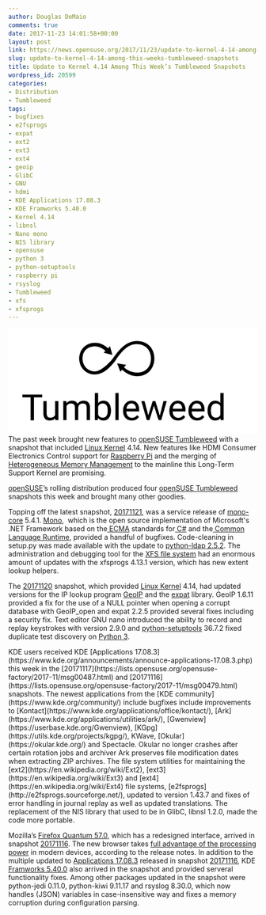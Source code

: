```yaml
---
author: Douglas DeMaio
comments: true
date: 2017-11-23 14:01:58+00:00
layout: post
link: https://news.opensuse.org/2017/11/23/update-to-kernel-4-14-among-this-weeks-tumbleweed-snapshots/
slug: update-to-kernel-4-14-among-this-weeks-tumbleweed-snapshots
title: Update to Kernel 4.14 Among This Week’s Tumbleweed Snapshots
wordpress_id: 20599
categories:
- Distribution
- Tumbleweed
tags:
- bugfixes
- e2fsprogs
- expat
- ext2
- ext3
- ext4
- geoip
- GlibC
- GNU
- hdmi
- KDE Applications 17.08.3
- KDE Framworks 5.40.0
- Kernel 4.14
- libnsl
- Nano mono
- NIS library
- opensuse
- python 3
- python-setuptools
- raspberry pi
- rsyslog
- Tumbleweed
- xfs
- xfsprogs
---
```


![](/wp-content/uploads/2016/03/Tumbleweed-black.png)The past week brought new features to [openSUSE Tumbleweed](https://en.opensuse.org/Portal:Tumbleweed) with a snapshot that included [Linux Kernel](https://www.kernel.org/) 4.14. New features like HDMI Consumer Electronics Control support for [Raspberry Pi](https://www.raspberrypi.org/) and the merging of [Heterogeneous Memory Management](https://www.phoronix.com/scan.php?page=news_item&px=HMM-In-Linux-4.14) to the mainline this Long-Term Support Kernel are promising.

[openSUSE](https://www.opensuse.org/)’s rolling distribution produced four [openSUSE Tumbleweed](https://en.opensuse.org/Portal:Tumbleweed) snapshots this week and brought many other goodies.

Topping off the latest snapshot, [20171121](https://lists.opensuse.org/opensuse-factory/2017-11/msg00576.html), was a service release of [mono-core](http://www.mono-project.com/) 5.4.1. [Mono](http://www.mono-project.com/),  which is the open source implementation of Microsoft's .NET Framework based on the[ ECMA](http://www.mono-project.com/docs/about-mono/languages/ecma/) standards for[ C#](http://www.mono-project.com/docs/about-mono/languages/csharp/) and the[ Common Language Runtime](http://www.mono-project.com/docs/advanced/runtime/), provided a handful of bugfixes. Code-cleaning in setup.py was made available with the update to [python-ldap 2.5.2](https://pypi.python.org/pypi/python-ldap). The administration and debugging tool for the [XFS file system](https://en.wikipedia.org/wiki/XFS) had an enormous amount of updates with the xfsprogs 4.13.1 version, which has new extent lookup helpers.

The [20171120](https://lists.opensuse.org/opensuse-factory/2017-11/msg00562.html) snapshot, which provided [Linux Kernel](https://www.kernel.org/) 4.14, had updated versions for the IP lookup program [GeoIP](http://dev.maxmind.com/geoip/) and the [expat](https://en.wikipedia.org/wiki/Expat_(library)) library. GeoIP 1.6.11 provided a fix for the use of a NULL pointer when opening a corrupt database with GeoIP_open and expat 2.2.5 provided several fixes including a security fix. Text editor GNU nano introduced the ability to record and replay keystrokes with version 2.9.0 and [python-setuptools](https://pypi.python.org/pypi/setuptools) 36.7.2 fixed duplicate test discovery on [Python 3](https://www.python.org/).

<!-- more -->KDE users received KDE [Applications 17.08.3](https://www.kde.org/announcements/announce-applications-17.08.3.php) this week in the [20171117](https://lists.opensuse.org/opensuse-factory/2017-11/msg00487.html) and [20171116](https://lists.opensuse.org/opensuse-factory/2017-11/msg00479.html) snapshots. The newest applications from the [KDE community](https://www.kde.org/community/) include bugfixes include improvements to [Kontact](https://www.kde.org/applications/office/kontact/), [Ark](https://www.kde.org/applications/utilities/ark/), [Gwenview](https://userbase.kde.org/Gwenview), [KGpg](https://utils.kde.org/projects/kgpg/), KWave, [Okular](https://okular.kde.org/) and Spectacle. Okular no longer crashes after certain rotation jobs and archiver Ark preserves file modification dates when extracting ZIP archives. The file system utilities for maintaining the [ext2](https://en.wikipedia.org/wiki/Ext2), [ext3](https://en.wikipedia.org/wiki/Ext3) and [ext4](https://en.wikipedia.org/wiki/Ext4) file systems, [e2fsprogs](http://e2fsprogs.sourceforge.net/), updated to version 1.43.7 and fixes of error handling in journal replay as well as updated translations. The replacement of the NIS library that used to be in GlibC, libnsl 1.2.0, made the code more portable.

Mozilla’s [Firefox Quantum 57.0](https://www.mozilla.org/en-US/firefox/57.0/releasenotes/?utm_campaign=whatsnew), which has a redesigned interface, arrived in snapshot [20171116](https://lists.opensuse.org/opensuse-factory/2017-11/msg00479.html). The new browser takes [full advantage of the processing power](https://medium.com/mozilla-tech/a-quantum-leap-for-the-web-a3b7174b3c12) in modern devices, according to the release notes. In addition to the multiple updated to [Applications 17.08.3](https://www.kde.org/announcements/announce-applications-17.08.3.php) released in snapshot [20171116](https://lists.opensuse.org/opensuse-factory/2017-11/msg00479.html), KDE [Framworks 5.40.0](https://www.kde.org/announcements/kde-frameworks-5.40.0.php) also arrived in the snapshot and provided serveral functionality fixes. Among other packages updated in the snapshot were python-jedi 0.11.0, python-kiwi 9.11.17 and rsyslog 8.30.0, which now handles (JSON) variables in case-insensitive way and fixes a memory corruption during configuration parsing.
